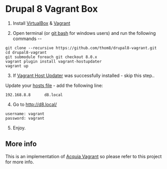 # Drupal 8 Vagrant Box

  1. Install [VirtualBox](https://www.virtualbox.org/wiki/Downloads) & [Vagrant](https://www.vagrantup.com/downloads.html)

  2. Open terminal (or [git bash](https://msysgit.github.io/) for windows users) and run the following commands --

  ```
  git clone --recursive https://github.com/thom8/drupal8-vagrant.git
  cd drupal8-vagrant
  git submodule foreach git checkout 8.0.x
  vagrant plugin install vagrant-hostupdater
  vagrant up
  ```

  3. If [Vagrant Host Updater](https://github.com/cogitatio/vagrant-hostsupdater) was successfully installed - skip this step..

  Update your [hosts file](http://www.howtogeek.com/howto/27350/beginner-geek-how-to-edit-your-hosts-file/) - add the following line:

  ```
  192.168.8.8      d8.local
  ```

  4. Go to http://d8.local/

  ```
  username: vagrant
  password: vagrant
  ```

  5. Enjoy.

## More info

This is an implementation of [Acquia Vagrant](https://github.com/thom8/acquia-vagrant) so please refer to this project for more info.
